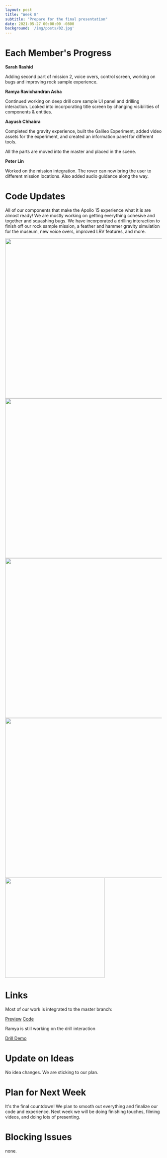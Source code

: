 ```yaml
---
layout: post
title: "Week 8"
subtitle: "Prepare for the final presentation"
date: 2021-05-27 00:00:00 -0800
background: '/img/posts/02.jpg'
---
```


# Each Member's Progress

**Sarah Rashid**

Adding second part of mission 2, voice overs, control screen, working on bugs and improving rock sample experience.

**Ramya Ravichandran Asha**

Continued working on deep drill core sample UI panel and drilling interaction. Looked into incorporating title screen by changing visibilities of components & entities.

**Aayush Chhabra**

Completed the gravity experience, built the Galileo Experiment, added video assets for the experiment, and created an information panel for different tools.

All the parts are moved into the master and placed in the scene.

**Peter Lin**

Worked on the mission integration. The rover can now bring the user to different mission locations. Also added audio guidance along the way.

# Code Updates
All of our components that make the Apollo 15 experience what it is are almost ready! We are mostly working on getting everything cohesive and together and squashing bugs. We have incorporated a drilling interaction to finish off our rock sample mission, a feather and hammer gravity simulation for the museum, new voice overs, improved LRV features, and more. 

<img src="{{site.baseurl}}/img/posts/week8/home.jpg" width="512">
<img src="{{site.baseurl}}/img/posts/week8/panel.jpg" width="512">
<img src="{{site.baseurl}}/img/posts/week8/retroreflector.jpg" width="512">
<img src="{{site.baseurl}}/img/posts/week8/drill.jpg" width="512">
<img src="{{site.baseurl}}/img/posts/week7/rover.gif" width="320">

# Links

Most of our work is integrated to the master branch:

[Preview](https://courses.cs.washington.edu/courses/cse481v/21sp/projects/team6)
[Code](https://gitlab.cs.washington.edu/cse481v-21sp/team6)

Ramya is still working on the drill interaction

[Drill Demo](https://drill-core.glitch.me)

# Update on Ideas

No idea changes. We are sticking to our plan.

# Plan for Next Week

It's the final countdown! We plan to smooth out everything and finalize our code and experience. Next week we will be doing finishing touches, filming videos, and doing lots of presenting. 

# Blocking Issues

none.
